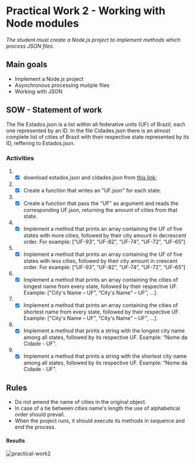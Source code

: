 # Practical Work 2 - Working with Node modules

_The student must create a Node.js project to implement methods which process JSON files._

## Main goals

-   Implement a Node.js project
-   Asynchronous processing mutiple files
-   Working with JSON

## SOW - Statement of work

The file Estados.json is a list within all federative units (UF) of Brazil; each one represented by an ID. In the file Cidades.json there is an almost complete list of cities of Brazil with their respective state represented by its ID, reffering to Estados.json.

### Activities

1.  -   [x] download estados.json and cidades.json from [this link](https://github.com/felipefdl/cidades-estados-brasil-json);

2.  -   [x] Create a function that writes an "UF.json" for each state.
3.  -   [x] Create a function that pass the "UF" as argument and reads the corresponding UF.json, returning the amount of cities from that state.
4.  -   [x] Implement a method that prints an array containing the UF of five states with more cities, followed by their city amount in decrescent order. For example: [“UF-93”, “UF-82”, “UF-74”, “UF-72”, “UF-65”]
5.  -   [x] Implement a method that prints an array containing the UF of five states with less cities, followed by their city amount in crescent order. For example: [“UF-93”, “UF-82”, “UF-74”, “UF-72”, “UF-65”]
6.  -   [x] Implement a method that prints an array containing the cities of longest name from every state, followed by their respective UF. Example: ["City's Name – UF”, “City's Name" – UF”, ...].
7.  -   [x] Implement a method that prints an array containing the cities of shortest name from every state, followed by their respective UF. Example: ["City's Name – UF”, “City's Name" – UF”, ...].
8.  -   [x] Implement a method that prints a string with the longest city name among all states, followed by its respective UF. Example: “Nome da Cidade - UF".
9.  -   [x] Implement a method that prints a string with the shortest city name among all states, followed by its respective UF. Example: “Nome da Cidade - UF".

## Rules

-   Do not amend the name of cities in the original object.
-   In case of a tie between cities name's length the use of alphabetical order should prevail.
-   When the project runs, it should execute its methods in sequence and end the process.

#### Results

![practical-work2](https://user-images.githubusercontent.com/64825005/103424024-dbc9c100-4b88-11eb-822b-c2913a6590e7.gif)
